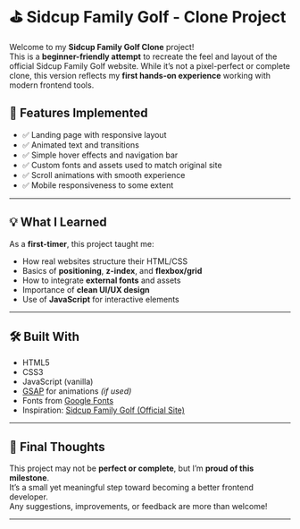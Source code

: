 # ⛳ Sidcup Family Golf - Clone Project

Welcome to my **Sidcup Family Golf Clone** project!  
This is a **beginner-friendly attempt** to recreate the feel and layout of the official Sidcup Family Golf website. While it’s not a pixel-perfect or complete clone, this version reflects my **first hands-on experience** working with modern frontend tools.

## 🚀 Features Implemented

- ✅ Landing page with responsive layout  
- ✅ Animated text and transitions  
- ✅ Simple hover effects and navigation bar  
- ✅ Custom fonts and assets used to match original site  
- ✅ Scroll animations with smooth experience  
- ✅ Mobile responsiveness to some extent

---

## 💡 What I Learned

As a **first-timer**, this project taught me:
- How real websites structure their HTML/CSS
- Basics of **positioning**, **z-index**, and **flexbox/grid**
- How to integrate **external fonts** and assets
- Importance of **clean UI/UX design**
- Use of **JavaScript** for interactive elements

---

## 🛠️ Built With

- HTML5  
- CSS3  
- JavaScript (vanilla)  
- [GSAP](https://greensock.com/gsap/) for animations *(if used)*  
- Fonts from [Google Fonts](https://fonts.google.com/)  
- Inspiration: [Sidcup Family Golf (Official Site)](https://www.sidcupfamilygolf.com/)

---

## 🎯 Final Thoughts

This project may not be **perfect or complete**, but I’m **proud of this milestone**.  
It’s a small yet meaningful step toward becoming a better frontend developer.  
Any suggestions, improvements, or feedback are more than welcome!

---
